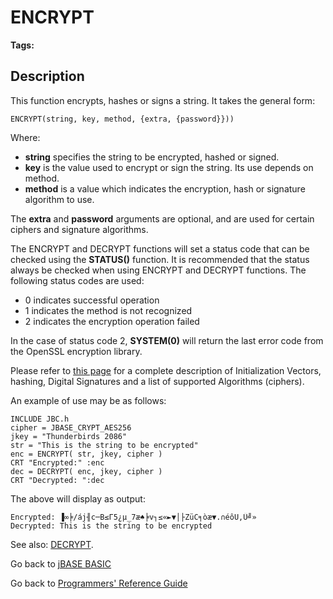 # ENCRYPT

<PageHeader />

**Tags:**
<badge text='encryption' vertical='middle' />

## Description

This function encrypts, hashes or signs a string. It takes the general form:

```
ENCRYPT(string, key, method, {extra, {password}}))
```
Where:

- **string** specifies the string to be encrypted, hashed or signed.
- **key** is the value used to encrypt or sign the string. Its use depends on method.
- **method** is a value which indicates the encryption, hash or signature algorithm to use.

The **extra** and **password** arguments are optional, and are used for certain ciphers and signature algorithms.

The ENCRYPT and DECRYPT functions will set a status code that can be checked using the **STATUS()** function. It is recommended that the status always be checked when using ENCRYPT and DECRYPT functions. The following status codes are used:

- 0 indicates successful operation
- 1 indicates the method is not recognized
- 2 indicates the encryption operation failed

In the case of status code 2, **SYSTEM(0)** will return the last error code from the OpenSSL encryption library.

Please refer to [this page](../../../jbase/encryption/jbc-encrypt-decrypt-functions/README.md) for a complete description of Initialization Vectors, hashing, Digital Signatures and a list of supported Algorithms (ciphers).

An example of use may be as follows:
```
INCLUDE JBC.h
cipher = JBASE_CRYPT_AES256
jkey = "Thunderbirds 2086"
str = "This is the string to be encrypted"
enc = ENCRYPT( str, jkey, cipher )
CRT "Encrypted:" :enc
dec = DECRYPT( enc, jkey, cipher )
CRT "Decrypted: ":dec
```

The above will display as output:

```
Encrypted: ▐∞╞/áj╢c─B≤Γ5¿µ_7æ♠╞v┐≤«►▼│├ZüC╕òæ▼.∩éôU,Ü╝»
Decrypted: This is the string to be encrypted
````

See also: [DECRYPT](./../decrypt).

Go back to [jBASE BASIC](./../README.md)

Go back to [Programmers' Reference Guide](./../../reference-guides/jbc/README.md)

<PageFooter />
